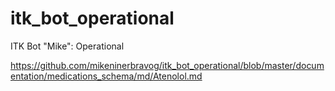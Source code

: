 # itk_bot_operational
ITK Bot "Mike": Operational

https://github.com/mikeninerbravog/itk_bot_operational/blob/master/documentation/medications_schema/md/Atenolol.md
